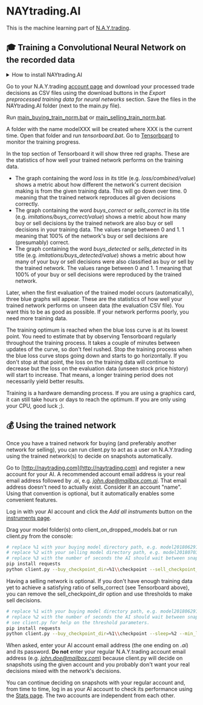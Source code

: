 # NAYtrading.AI #
This is the machine learning part of [N.A.Y.trading](/../../).

## :mortar_board: Training a Convolutional Neural Network on the recorded data ##

<details>
<summary>How to install NAYtrading.AI</summary>

Install [Python 3.6](https://www.python.org/downloads/release/python-366/). Include PIP if asked by the setup.

If you have an NVIDIA graphics card:
- Install the latest [graphics card driver](https://www.nvidia.com/Download/index.aspx?lang=en-us)
- Install [CUDA Toolkit](https://developer.nvidia.com/cuda-downloads)
- Install [cuDNN](https://developer.nvidia.com/cudnn). Get a cuDNN version that matches your CUDA version number.

Download the sources of [NAYtrading.AI](/NAYtrading.AI) and [NAYtrading.Common](/NAYtrading.Common) or the whole [NAYtrading](/../../) repository. You should now have a folder that contains both the NAYtrading.AI and NAYtrading.Common folders.

</details>

Go to your N.A.Y.trading [account page](http://naytrading.com/manage) and download your processed trade decisions as CSV files using the download buttons in the *Export preprocessed training data for neural networks* section.
Save the files in the NAYtrading.AI folder (next to the main.py file).

Run [main_buying_train_norm.bat](main_buying_train_norm.bat) or [main_selling_train_norm.bat](main_selling_train_norm.bat).

A folder with the name modelXXX will be created where XXX is the current time. Open that folder and run *tensorboard.bat*. Go to [Tensorboard](http://localhost:6006/#scalars&run=log%5Ctrain&_smoothingWeight=0&tagFilter=%5Eloss%24%7C%5Eloss%2Fcombined%7C(buy%7Csell)s_detected%7C(buy%7Csell)s_correct&_ignoreYOutliers=false) to monitor the training progress.

In the top section of Tensorboard it will show three red graphs. These are the statistics of how well your trained network performs on the training data.
- The graph containing the word *loss* in its title (e.g. *loss/combined/value*) shows a metric about how different the network's current decision making is from the given training data. This will go down over time. 0 meaning that the trained network reproduces all given decisions correctly.
- The graph containing the word *buys_correct* or *sells_correct* in its title (e.g. *imitations/buys_correct/value*) shows a metric about how many buy or sell decisions by the trained network are also buy or sell decisions in your training data. The values range between 0 and 1. 1 meaning that 100% of the network's buy or sell decisions are (presumably) correct.
- The graph containing the word *buys_detected* or *sells_detected* in its title (e.g. *imitations/buys_detected/value*) shows a metric about how many of your buy or sell decisions were also classified as buy or sell by the trained network. The values range between 0 and 1. 1 meaning that 100% of your buy or sell decisions were reproduced by the trained network.

Later, when the first evaluation of the trained model occurs (automatically), three blue graphs will appear. These are the statistics of how well your trained network performs on unseen data (the evaluation CSV file). You want this to be as good as possible. If your network performs poorly, you need more training data.

The training optimum is reached when the blue loss curve is at its lowest point. You need to estimate that by observing Tensorboard regularly throughout the training process. It takes a couple of minutes between updates of the curve, so don't feel rushed. Stop the training process when the blue loss curve stops going down and starts to go horizontally. If you don't stop at that point, the loss on the training data will continue to decrease but the loss on the evaluation data (unseen stock price history) will start to increase. That means, a longer training period does not necessarily yield better results.

Training is a hardware demanding process. If you are using a graphics card, it can still take hours or days to reach the optimum. If you are only using your CPU, good luck ;).

## :moneybag: Using the trained network ##

Once you have a trained network for buying (and preferably another network for selling), you can run client.py to act as a user on N.A.Y.trading using the trained network(s) to decide on snapshots automatically. 

Go to [http://naytrading.com](http://naytrading.com) and register a new account for your AI. A recommended account email address is your real email address followed by *.ai*, e.g. *john.doe@mailbox.com.ai*. That email address doesn't need to actually exist. Consider it an account "name". Using that convention is optional, but it automatically enables some convenient features.

Log in with your AI account and click the *Add all instruments* button on the [instruments page](http://naytrading.com/app/#!/instruments).

Drag your model folder(s) onto client_on_dropped_models.bat or run client.py from the console:

```sh
# replace %1 with your buying model directory path, e.g. model20180629121604
# replace %2 with your selling model directory path, e.g. model20180703114329
# replace %3 with the number of seconds the AI should wait between snapshots, e.g. 30
pip install requests
python client.py --buy_checkpoint_dir=%1\\checkpoint --sell_checkpoint_dir=%2\\checkpoint --sleep=%3
```

Having a selling network is optional. If you don't have enough training data yet to achieve a satisfying ratio of sells_correct (see Tensorboard above), you can remove the sell_checkpoint_dir option and use thresholds to make sell decisions.
```sh
# replace %1 with your buying model directory path, e.g. model20180629121604
# replace %2 with the number of seconds the AI should wait between snapshots, e.g. 30
# see client.py for help on the threshold parameters.
pip install requests
python client.py --buy_checkpoint_dir=%1\\checkpoint --sleep=%2 --min_loss=0.1 --min_gain=0.04 --max_loss=0.3 --max_gain=0.15 --sell_at_max_factor=1
```

When asked, enter your AI account email address (the one ending on *.ai*) and its password. **Do not** enter your regular N.A.Y.trading account email address (e.g. *john.doe@mailbox.com*) because client.py will decide on snapshots using the given account and you probably don't want your real decisions mixed with the network's decisions.

You can continue deciding on snapshots with your regular account and, from time to time, log in as your AI account to check its performance using the [Stats page](http://naytrading.com/app/#!/stats). The two accounts are independent from each other.
